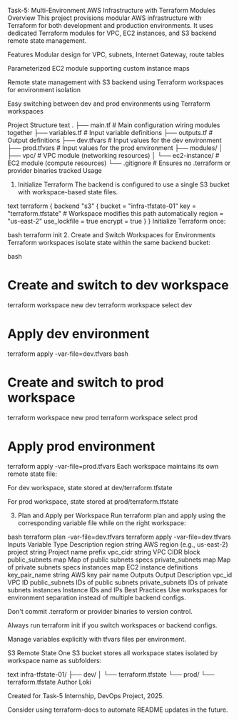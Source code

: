 Task-5: Multi-Environment AWS Infrastructure with Terraform Modules
Overview
This project provisions modular AWS infrastructure with Terraform for both development and production environments. It uses dedicated Terraform modules for VPC, EC2 instances, and S3 backend remote state management.

Features
Modular design for VPC, subnets, Internet Gateway, route tables

Parameterized EC2 module supporting custom instance maps

Remote state management with S3 backend using Terraform workspaces for environment isolation

Easy switching between dev and prod environments using Terraform workspaces

Project Structure
text
.
├── main.tf              # Main configuration wiring modules together
├── variables.tf         # Input variable definitions
├── outputs.tf           # Output definitions
├── dev.tfvars           # Input values for the dev environment
├── prod.tfvars          # Input values for the prod environment
├── modules/
│   ├── vpc/             # VPC module (networking resources)
│   └── ec2-instance/    # EC2 module (compute resources)
└── .gitignore           # Ensures no .terraform or provider binaries tracked
Usage
1. Initialize Terraform
The backend is configured to use a single S3 bucket with workspace-based state files.

text
terraform {
  backend "s3" {
    bucket       = "infra-tfstate-01"
    key          = "terraform.tfstate" # Workspace modifies this path automatically
    region       = "us-east-2"
    use_lockfile = true
    encrypt      = true
  }
}
Initialize Terraform once:

bash
terraform init
2. Create and Switch Workspaces for Environments
Terraform workspaces isolate state within the same backend bucket:

bash
# Create and switch to dev workspace
terraform workspace new dev
terraform workspace select dev

# Apply dev environment
terraform apply -var-file=dev.tfvars
bash
# Create and switch to prod workspace
terraform workspace new prod
terraform workspace select prod

# Apply prod environment
terraform apply -var-file=prod.tfvars
Each workspace maintains its own remote state file:

For dev workspace, state stored at dev/terraform.tfstate

For prod workspace, state stored at prod/terraform.tfstate

3. Plan and Apply per Workspace
Run terraform plan and apply using the corresponding variable file while on the right workspace:

bash
terraform plan -var-file=dev.tfvars
terraform apply -var-file=dev.tfvars
Inputs
Variable	Type	Description
region	string	AWS region (e.g., us-east-2)
project	string	Project name prefix
vpc_cidr	string	VPC CIDR block
public_subnets	map	Map of public subnets specs
private_subnets	map	Map of private subnets specs
instances	map	EC2 instance definitions
key_pair_name	string	AWS key pair name
Outputs
Output	Description
vpc_id	VPC ID
public_subnets	IDs of public subnets
private_subnets	IDs of private subnets
instances	Instance IDs and IPs
Best Practices
Use workspaces for environment separation instead of multiple backend configs.

Don't commit .terraform or provider binaries to version control.

Always run terraform init if you switch workspaces or backend configs.

Manage variables explicitly with tfvars files per environment.

S3 Remote State
One S3 bucket stores all workspace states isolated by workspace name as subfolders:

text
infra-tfstate-01/
├── dev/
│   └── terraform.tfstate
└── prod/
    └── terraform.tfstate
Author
Loki

Created for Task-5 Internship, DevOps Project, 2025.

Consider using terraform-docs to automate README updates in the future.